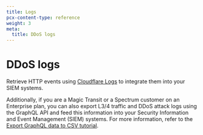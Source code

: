 ```yaml
---
title: Logs
pcx-content-type: reference
weight: 3
meta:
  title: DDoS logs
---
```


# DDoS logs

Retrieve HTTP events using [Cloudflare Logs](/logs/) to integrate them into your SIEM systems.

Additionally, if you are a Magic Transit or a Spectrum customer on an Enterprise plan, you can also export L3/4 traffic and DDoS attack logs using the GraphQL API and feed this information into your Security Information and Event Management (SIEM) systems. For more information, refer to the [Export GraphQL data to CSV tutorial](/analytics/graphql-api/tutorials/export-graphql-to-csv).
